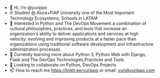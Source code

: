 - 👋 Hi, I’m @yurippo
- 🤓 Student @ Alura+FIAP University one of the Most Important Technology Ecosystems, Schools in LATAM 
- 👀 Interested in Python and The DevOps Movement a combination of cultural philosophies, practices, and tools that increase an organization's ability to deliver     applications and services at high velocity: evolving and improving products at a faster pace than organizations using traditional software development and infrastructure administration processes
- 🌱 Currently learning more about Python 3, Python Web with Django, Flask and The DevOps Technologies,Practices and Tools  
- 💞️ Looking to collaborate on Python, DevOps Projects
- 📫 How to reach me https://linktr.ee/yurippo or email: yuri@yurippo.com

<!---
yurippo/yurippo is a ✨ special ✨ repository because its `README.md` (this file) appears on your GitHub profile.
You can click the Preview link to take a look at your changes.
--->
